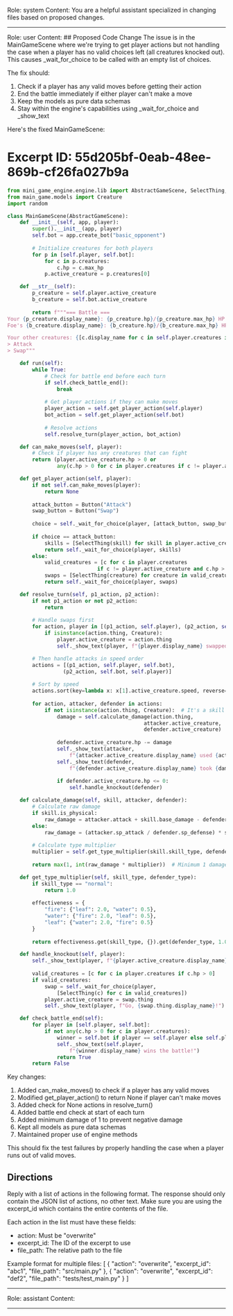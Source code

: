 Role: system
Content: You are a helpful assistant specialized in changing files based on proposed changes.
__________________
Role: user
Content: ## Proposed Code Change
The issue is in the MainGameScene where we're trying to get player actions but not handling the case when a player has no valid choices left (all creatures knocked out). This causes _wait_for_choice to be called with an empty list of choices.

The fix should:
1. Check if a player has any valid moves before getting their action
2. End the battle immediately if either player can't make a move
3. Keep the models as pure data schemas
4. Stay within the engine's capabilities using _wait_for_choice and _show_text

Here's the fixed MainGameScene:

# Excerpt ID: 55d205bf-0eab-48ee-869b-cf26fa027b9a
```python main_game/scenes/main_game_scene.py
from mini_game_engine.engine.lib import AbstractGameScene, SelectThing, Button
from main_game.models import Creature
import random

class MainGameScene(AbstractGameScene):
    def __init__(self, app, player):
        super().__init__(app, player)
        self.bot = app.create_bot("basic_opponent")
        
        # Initialize creatures for both players
        for p in [self.player, self.bot]:
            for c in p.creatures:
                c.hp = c.max_hp
            p.active_creature = p.creatures[0]

    def __str__(self):
        p_creature = self.player.active_creature
        b_creature = self.bot.active_creature
        
        return f"""=== Battle ===
Your {p_creature.display_name}: {p_creature.hp}/{p_creature.max_hp} HP
Foe's {b_creature.display_name}: {b_creature.hp}/{b_creature.max_hp} HP

Your other creatures: {[c.display_name for c in self.player.creatures if c != p_creature and c.hp > 0]}
> Attack
> Swap"""

    def run(self):
        while True:
            # Check for battle end before each turn
            if self.check_battle_end():
                break
                
            # Get player actions if they can make moves
            player_action = self.get_player_action(self.player)
            bot_action = self.get_player_action(self.bot)
            
            # Resolve actions
            self.resolve_turn(player_action, bot_action)

    def can_make_moves(self, player):
        # Check if player has any creatures that can fight
        return (player.active_creature.hp > 0 or 
                any(c.hp > 0 for c in player.creatures if c != player.active_creature))

    def get_player_action(self, player):
        if not self.can_make_moves(player):
            return None
            
        attack_button = Button("Attack")
        swap_button = Button("Swap")
        
        choice = self._wait_for_choice(player, [attack_button, swap_button])
        
        if choice == attack_button:
            skills = [SelectThing(skill) for skill in player.active_creature.skills]
            return self._wait_for_choice(player, skills)
        else:
            valid_creatures = [c for c in player.creatures 
                             if c != player.active_creature and c.hp > 0]
            swaps = [SelectThing(creature) for creature in valid_creatures]
            return self._wait_for_choice(player, swaps)

    def resolve_turn(self, p1_action, p2_action):
        if not p1_action or not p2_action:
            return
            
        # Handle swaps first
        for action, player in [(p1_action, self.player), (p2_action, self.bot)]:
            if isinstance(action.thing, Creature):
                player.active_creature = action.thing
                self._show_text(player, f"{player.display_name} swapped to {action.thing.display_name}!")

        # Then handle attacks in speed order
        actions = [(p1_action, self.player, self.bot), 
                  (p2_action, self.bot, self.player)]
        
        # Sort by speed
        actions.sort(key=lambda x: x[1].active_creature.speed, reverse=True)
        
        for action, attacker, defender in actions:
            if not isinstance(action.thing, Creature):  # It's a skill
                damage = self.calculate_damage(action.thing, 
                                            attacker.active_creature,
                                            defender.active_creature)
                                            
                defender.active_creature.hp -= damage
                self._show_text(attacker, 
                    f"{attacker.active_creature.display_name} used {action.thing.display_name}!")
                self._show_text(defender,
                    f"{defender.active_creature.display_name} took {damage} damage!")
                
                if defender.active_creature.hp <= 0:
                    self.handle_knockout(defender)

    def calculate_damage(self, skill, attacker, defender):
        # Calculate raw damage
        if skill.is_physical:
            raw_damage = attacker.attack + skill.base_damage - defender.defense
        else:
            raw_damage = (attacker.sp_attack / defender.sp_defense) * skill.base_damage
            
        # Calculate type multiplier
        multiplier = self.get_type_multiplier(skill.skill_type, defender.creature_type)
        
        return max(1, int(raw_damage * multiplier))  # Minimum 1 damage

    def get_type_multiplier(self, skill_type, defender_type):
        if skill_type == "normal":
            return 1.0
            
        effectiveness = {
            "fire": {"leaf": 2.0, "water": 0.5},
            "water": {"fire": 2.0, "leaf": 0.5},
            "leaf": {"water": 2.0, "fire": 0.5}
        }
        
        return effectiveness.get(skill_type, {}).get(defender_type, 1.0)

    def handle_knockout(self, player):
        self._show_text(player, f"{player.active_creature.display_name} was knocked out!")
        
        valid_creatures = [c for c in player.creatures if c.hp > 0]
        if valid_creatures:
            swap = self._wait_for_choice(player,
                [SelectThing(c) for c in valid_creatures])
            player.active_creature = swap.thing
            self._show_text(player, f"Go, {swap.thing.display_name}!")

    def check_battle_end(self):
        for player in [self.player, self.bot]:
            if not any(c.hp > 0 for c in player.creatures):
                winner = self.bot if player == self.player else self.player
                self._show_text(self.player, 
                    f"{winner.display_name} wins the battle!")
                return True
        return False
```

Key changes:
1. Added can_make_moves() to check if a player has any valid moves
2. Modified get_player_action() to return None if player can't make moves
3. Added check for None actions in resolve_turn()
4. Added battle end check at start of each turn
5. Added minimum damage of 1 to prevent negative damage
6. Kept all models as pure data schemas
7. Maintained proper use of engine methods

This should fix the test failures by properly handling the case when a player runs out of valid moves.

## Directions
Reply with a list of actions in the following format. The response should only contain the JSON list of actions, no other text.
Make sure you are using the excerpt_id which contains the entire contents of the file.

Each action in the list must have these fields:
- action: Must be "overwrite"
- excerpt_id: The ID of the excerpt to use
- file_path: The relative path to the file

Example format for multiple files:
[
    {
        "action": "overwrite",
        "excerpt_id": "abc1",
        "file_path": "src/main.py"
    },
    {
        "action": "overwrite",
        "excerpt_id": "def2",
        "file_path": "tests/test_main.py"
    }
]
__________________
Role: assistant
Content: 
__________________
